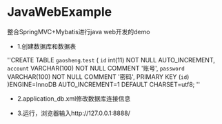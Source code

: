 # JavaWebExample
整合SpringMVC+Mybatis进行java web开发的demo

* 1.创建数据库和数据表

''CREATE TABLE `gaosheng`.`test` (
  `id` int(11) NOT NULL AUTO_INCREMENT,
  `account` VARCHAR(100) NOT NULL COMMENT '账号',
  `password` VARCHAR(100) NOT NULL COMMENT '密码',
  PRIMARY KEY (`id`)
)ENGINE=InnoDB AUTO_INCREMENT=1 DEFAULT CHARSET=utf8;
''

* 2.application_db.xml修改数据库连接信息

* 3.运行，浏览器输入http://127.0.0.1:8888/

